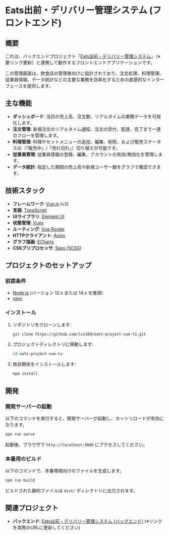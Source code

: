 # Eats出前・デリバリー管理システム (フロントエンド)

## 概要

これは、バックエンドプロジェクト「[Eats出前・デリバリー管理システム](https://github.com/your-username/eats-backend-project-link)」（※要リンク更新）と連携して動作するフロントエンドアプリケーションです。

この管理画面は、飲食店の管理者向けに設計されており、注文処理、料理管理、従業員情報、データ統計などの主要な業務を効率化するための直感的なインターフェースを提供します。

## 主な機能

- **ダッシュボード**: 当日の売上高、注文数、リアルタイムの業務データを可視化します。
- **注文管理**: 新規注文のリアルタイム通知、注文の受付、配達、完了まで一連のフローを管理します。
- **料理管理**: 料理やセットメニューの追加、編集、削除、および販売ステータスの（「販売中」/「売れ切れ」）切り替えが可能です。
- **従業員管理**: 従業員情報の登録、編集、アカウントの有効/無効化を管理します。
- **データ統計**: 指定した期間の売上高や新規ユーザー数をグラフで確認できます。

## 技術スタック

- **フレームワーク**: [Vue.js](https://vuejs.org/) (v2)
- **言語**: [TypeScript](https://www.typescriptlang.org/)
- **UIライブラリ**: [Element UI](https://element.eleme.io/)
- **状態管理**: [Vuex](https://vuex.vuejs.org/)
- **ルーティング**: [Vue Router](https://router.vuejs.org/)
- **HTTPクライアント**: [Axios](https://axios-http.com/)
- **グラフ描画**: [ECharts](https://echarts.apache.org/)
- **CSSプリプロセッサ**: [Sass (SCSS)](https://sass-lang.com/)

## プロジェクトのセットアップ

### 前提条件

- [Node.js](https://nodejs.org/) (バージョン 12.x または 14.x を推奨)
- [npm](https://www.npmjs.com/)

### インストール

1.  リポジトリをクローンします:
    ```sh
    git clone https://github.com/lcx189/eats-project-vue-ts.git
    ```

2.  プロジェクトディレクトリに移動します:
    ```sh
    cd eats-project-vue-ts
    ```

3.  依存関係をインストールします:
    ```sh
    npm install
    ```

## 開発

### 開発サーバーの起動

以下のコマンドを実行すると、開発サーバーが起動し、ホットリロードが有効になります。
```sh
npm run serve
```
起動後、ブラウザで `http://localhost:8080` にアクセスしてください。

### 本番用のビルド

以下のコマンドで、本番環境向けのファイルを生成します。
```sh
npm run build
```
ビルドされた静的ファイルは `dist/` ディレクトリに出力されます。

## 関連プロジェクト

- **バックエンド**: [Eats出前・デリバリー管理システム (バックエンド)](https://github.com/your-username/eats-backend-project-link) (※リンクを実際のURLに更新してください)

